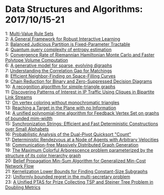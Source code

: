 # Data Structures and Algorithms: 2017/10/15-21  
1: [Multi-Value Rule Sets](https://doi.org/10.48550/arXiv.1710.05257)  
2: [A General Framework for Robust Interactive Learning](https://doi.org/10.48550/arXiv.1710.05422)  
3: [Balanced Judicious Partition is Fixed-Parameter Tractable](https://doi.org/10.48550/arXiv.1710.05491)  
4: [Quantum query complexity of entropy estimation](https://doi.org/10.48550/arXiv.1710.06025)  
5: [Convergence Rate of Riemannian Hamiltonian Monte Carlo and Faster  Polytope Volume Computation](https://doi.org/10.48550/arXiv.1710.06261)  
6: [A generative model for sparse, evolving digraphs](https://doi.org/10.48550/arXiv.1710.06298)  
7: [Understanding the Correlation Gap for Matchings](https://doi.org/10.48550/arXiv.1710.06339)  
8: [Efficient Neighbor-Finding on Space-Filling Curves](https://doi.org/10.48550/arXiv.1710.06384)  
9: [Chain Reduction for Binary and Zero-Suppressed Decision Diagrams](https://doi.org/10.48550/arXiv.1710.06500)  
10: [A recognition algorithm for simple-triangle graphs](https://doi.org/10.48550/arXiv.1710.06559)  
11: [Discovering Patterns of Interest in IP Traffic Using Cliques in  Bipartite Link Streams](https://doi.org/10.48550/arXiv.1710.07107)  
12: [On vertex coloring without monochromatic triangles](https://doi.org/10.48550/arXiv.1710.07132)  
13: [Reaching a Target in the Plane with no Information](https://doi.org/10.48550/arXiv.1710.07145)  
14: [A unified polynomial-time algorithm for Feedback Vertex Set on graphs of  bounded mim-width](https://doi.org/10.48550/arXiv.1710.07148)  
15: [Synchronization Strings: Efficient and Fast Deterministic Constructions  over Small Alphabets](https://doi.org/10.48550/arXiv.1710.07356)  
16: [Probabilistic Analysis of the Dual-Pivot Quicksort "Count"](https://doi.org/10.48550/arXiv.1710.07505)  
17: [Deterministic Rendezvous at a Node of Agents with Arbitrary Velocities](https://doi.org/10.48550/arXiv.1710.08291)  
18: [Communication-free Massively Distributed Graph Generation](https://doi.org/10.48550/arXiv.1710.07565)  
19: [The Maximum Colorful Arborescence problem parameterized by the structure  of its color hierarchy graph](https://doi.org/10.48550/arXiv.1710.07584)  
20: [Belief Propagation Min-Sum Algorithm for Generalized Min-Cost Network  Flow](https://doi.org/10.48550/arXiv.1710.07600)  
21: [Kernelization Lower Bounds for Finding Constant-Size Subgraphs](https://doi.org/10.48550/arXiv.1710.07601)  
22: [Uniformly bounded regret in the multi-secretary problem](https://doi.org/10.48550/arXiv.1710.07719)  
23: [A Unified PTAS for Prize Collecting TSP and Steiner Tree Problem in  Doubling Metrics](https://doi.org/10.48550/arXiv.1710.07774)  